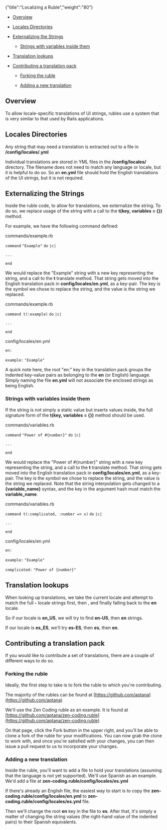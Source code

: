 {"title":"Localizing a Ruble","weight":"80"}

* [Overview](#Overview)

* [Locales Directories](#LocalesDirectories)

* [Externalizing the Strings](#ExternalizingtheStrings)

  * [Strings with variables inside them](#Stringswithvariablesinsidethem)

* [Translation lookups](#Translationlookups)

* [Contributing a translation pack](#Contributingatranslationpack)

  * [Forking the ruble](#Forkingtheruble)

  * [Adding a new translation](#Addinganewtranslation)


## Overview

To allow locale-specific translations of UI strings, rubles use a system that is very similar to that used by Rails applications.

## Locales Directories

Any string that may need a translation is extracted out to a file in **<ruble>/config/locales/<locale>.yml**

Individual translations are stored in YML files in the **<ruble>/config/locales/** directory. The filename does not need to match any language or locale, but it is helpful to do so. So an **en.yml** file should hold the English translations of the UI strings, but it is not required.

## Externalizing the Strings

Inside the ruble code, to allow for translations, we externalize the string. To do so, we replace usage of the string with a call to the **t(key, variables = {})** method.

For example, we have the following command defined:

commands/example.rb

`command` `"Example"`  `do` `|c|`

`...`

`end`

We would replace the "Example" string with a new key representing the string, and a call to the **t** translate method. That string gets moved into the English translation pack in **config/locales/en.yml**, as a key-pair. The key is the symbol we chose to replace the string, and the value is the string we replaced.

commands/example.rb

`command t(:example)` `do` `|c|`

`...`

`end`

config/locales/en.yml

`en:`

`example:` `"Example"`

A quick note here, the root "en:" key in the translation pack groups the indented key-value pairs as belonging to the **en** (or English) language. Simply naming the file **en.yml** will not associate the enclosed strings as being English.

### Strings with variables inside them

If the string is not simply a static value but inserts values inside, the full signature form of the **t(key, variables = {})** method should be used.

commands/variables.rb

`command` `"Power of #{number}"`  `do` `|c|`

`...`

`end`

We would replace the "Power of #{number}" string with a new key representing the string, and a call to the **t** translate method. That string gets moved into the English translation pack in **config/locales/en.yml**, as a key-pair. The key is the symbol we chose to replace the string, and the value is the string we replaced. Note that the string interpolation gets changed to a **{variable\_name}** syntax, and the key in the argument hash must match the **variable\_name**.

commands/variables.rb

`command t(:complicated, :number => x)` `do` `|c|`

`...`

`end`

config/locales/en.yml

`en:`

`example:` `"Example"`

`complicated:` `"Power of {number}"`

## Translation lookups

When looking up translations, we take the current locale and attempt to match the full **<language>-<country>** locale strings first, then **<locale>**, and finally falling back to the **en** locale.

So if our locale is **en\_US**, we will try to find **en-US**, then **en** strings.

If our locale is **es\_ES**, we'll try **es-ES**, then **es**, then **en**.

## Contributing a translation pack

If you would like to contribute a set of translations, there are a couple of different ways to do so.

### Forking the ruble

Ideally, the first step to take is to fork the ruble to which you're contributing.

The majority of the rubles can be found at [https://github.com/aptana](https://github.com/aptana)

We'll use the Zen Coding ruble as an example. It is found at [https://github.com/aptana/zen-coding.ruble](https://github.com/aptana/zen-coding.ruble)

On that page, click the Fork button in the upper right, and you'll be able to clone a fork of the ruble for your modifications. You can now grab the clone to work with, and once you're satisfied with your changes, you can then issue a pull request to us to incorporate your changes.

### Adding a new translation

Inside the ruble, you'll want to add a file to hold your translations (assuming that the language is not yet supported). We'll use Spanish as an example. We'd add a file at **zen-coding.ruble/config/locales/es.yml**

If there's already an English file, the easiest way to start is to copy the **zen-coding.ruble/config/locales/en.yml** to **zen-coding.ruble/config/locales/es.yml** file.

Then we'll change the root **en** key in the file to **es**. After that, it's simply a matter of changing the string values (the right-hand value of the indented pairs) to their Spanish equivalents.
